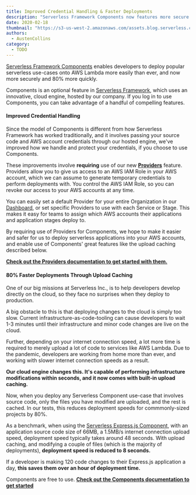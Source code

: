 ```yaml
---
title: Improved Credential Handling & Faster Deployments
description: "Serverless Framework Components now features more secure credential handling and 80% faster deployments"
date: 2020-02-18
thumbnail: "https://s3-us-west-2.amazonaws.com/assets.blog.serverless.com/lambda-docker-support/serverless-framework-docker.png"
authors:
  - AustenCollins
category:
  - TODO
---
```


[Serverless Framework Components](https://www.github.com/serverless/components) enables developers to deploy popular serverless use-cases onto AWS Lambda more easily than ever, and now more securely and 80% more quickly.

Components is an optional feature in [Serverless Framework](https://github.com/serverless/serverless), which uses an innovative, cloud engine, hosted by our company.  If you log in to use Components, you can take advantage of a handful of compelling features.  

#### Improved Credential Handling

Since the model of Components is different from how Serverless Framework has worked traditionally, and it involves passing your source code and AWS account credentials through our hosted engine, we've improved how we handle and protect your credentials, if you choose to use Components.  

These improvements involve **requiring** use of our new **[Providers](https://www.serverless.com/framework/docs/guides/providers)** feature.  Providers allow you to give us access to an AWS IAM Role in your AWS account, which we can assume to generate temporary credentials to perform deployments with.  You control the AWS IAM Role, so you can revoke our access to your AWS accounts at any time.

You can easily set a default Provider for your entire Organization in our [Dashboard](https://app.serverless.com), or set specific Providers to use with each Service or Stage.  This makes it easy for teams to assign which AWS accounts their applications and application stages deploy to.

By requiring use of Providers for Components, we hope to make it easier and safer for us to deploy serverless applications into your AWS accounts, and enable use of Components' great features like the upload caching described below.

**[Check out the Providers documentation to get started with them.](https://www.serverless.com/framework/docs/guides/providers)**

#### 80% Faster Deployments Through Upload Caching

One of our big missions at Serverless Inc., is to help developers develop directly on the cloud, so they face no surprises when they deploy to production.

A big obstacle to this is that deploying changes to the cloud is simply too slow.  Current infrastructure-as-code-tooling can cause developers to wait 1-3 minutes until their infrastructure and minor code changes are live on the cloud.

Further, depending on your internet connection speed, a lot more time is required to merely upload a lot of code to services like AWS Lambda.  Due to the pandemic, developers are working from home more than ever, and working with slower internet connection speeds as a result.

**Our cloud engine changes this.  It's capable of performing infrastructure modifications within seconds, and it now comes with built-in upload caching.**

Now, when you deploy any Serverless Component use-case that involves source code, only the files you have modified are uploaded, and the rest is cached.  In our tests, this reduces deployment speeds for commmonly-sized projects by 80%.

As a benchmark, when using the [Serverless Express.js Component](https://github.com/serverless-components/express), with an application source code size of 66MB, a 1.5MB/s internet connection upload speed, deployment speed typically takes around 48 seconds.  With upload caching, and modifying a couple of files (which is the majority of deployments), **deployment speed is reduced to 8 seconds.**

If a developer is making 120 code changes to their Express.js application a day, **this saves them over an hour of deployment time.**

Components are free to use.  **[Check out the Components documentation to get started](https://github.com/serverless/components)**








